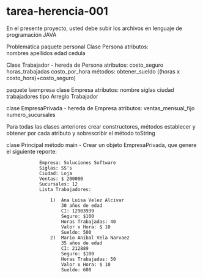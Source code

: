 # tarea-herencia-001

En el presente proyecto, usted debe subir los archivos en lenguaje de programación JAVA 

Problemática 
paquete personal
Clase Persona
	atributos:	
			nombres
			apellidos
			edad
			cedula

Clase Trabajador - hereda de Persona
	atributos:
			costo_seguro
			horas_trabajadas
			costo_por_hora
	métodos:
			obtener_sueldo ((horas x costo_hora)+costo_seguro)
					
paquete laempresa
clase Empresa
	atributos:
			nombre
			siglas
			ciudad
			trabajadores tipo Arreglo Trabajador
			
clase EmpresaPrivada - hereda de Empresa
	atributos:
			ventas_mensual_fijo
			numero_sucursales


Para todas las clases anteriores crear constructores, métodos establecer y obtener por cada atributo y sobrescribir el método toString

clase Principal
			método main
				- Crear un objeto EmpresaPrivada, que genere el siguiente reporte:
				
				Empresa: Soluciones Software
				Siglas: SS's
				Ciudad: Loja
				Ventas: $ 200000
				Sucursales: 12
				Lista Trabajadores:
					
				 	1) 	Ana Luisa Velez Alcivar
						30 años de edad
						CI: 12903939
						Seguro: $100
						Horas Trabajadas: 40
						Valor x Hora: $ 10
						Sueldo: 500
					2) 	Mario Anibal Vela Narvaez
						35 años de edad
						CI: 212889
						Seguro: $100
						Horas Trabajadas: 50
						Valor x Hora: $ 10
						Sueldo: 600